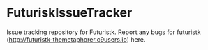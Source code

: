 # FuturiskIssueTracker
Issue tracking repository for Futuristk. Report any bugs for futuristk (http://futuristk-themetaphorer.c9users.io) here.
